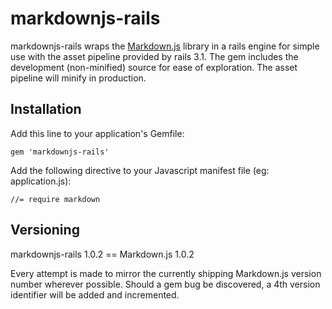 # markdownjs-rails

markdownjs-rails wraps the [Markdown.js](https://github.com/evilstreak/markdown-js) library in a rails engine for simple use with the asset pipeline provided by rails 3.1. The gem includes the development (non-minified) source for ease of exploration. The asset pipeline will minify in production.

## Installation

Add this line to your application's Gemfile:

    gem 'markdownjs-rails'

Add the following directive to your Javascript manifest file (eg: application.js):

    //= require markdown

## Versioning

markdownjs-rails 1.0.2 == Markdown.js 1.0.2

Every attempt is made to mirror the currently shipping Markdown.js version number wherever possible. Should a gem bug be discovered, a 4th version identifier will be added and incremented.

